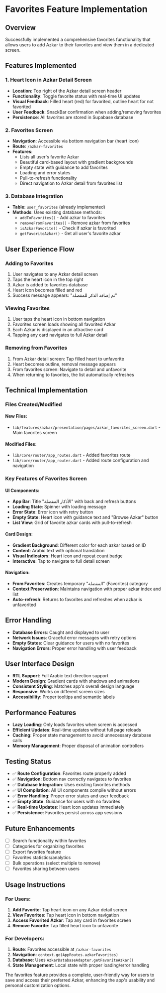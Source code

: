# Favorites Feature Implementation

## Overview
Successfully implemented a comprehensive favorites functionality that allows users to add Azkar to their favorites and view them in a dedicated screen.

## Features Implemented

### 1. Heart Icon in Azkar Detail Screen
- **Location**: Top right of the Azkar detail screen header
- **Functionality**: Toggle favorite status with real-time UI updates
- **Visual Feedback**: Filled heart (red) for favorited, outline heart for not favorited
- **User Feedback**: SnackBar confirmation when adding/removing favorites
- **Persistence**: All favorites are stored in Supabase database

### 2. Favorites Screen
- **Navigation**: Accessible via bottom navigation bar (heart icon)
- **Route**: `/azkar-favorites`
- **Features**:
  - Lists all user's favorite Azkar
  - Beautiful card-based layout with gradient backgrounds
  - Empty state with guidance to add favorites
  - Loading and error states
  - Pull-to-refresh functionality
  - Direct navigation to Azkar detail from favorites list

### 3. Database Integration
- **Table**: `user_favorites` (already implemented)
- **Methods**: Uses existing database methods:
  - `addToFavorites()` - Add azkar to favorites
  - `removeFromFavorites()` - Remove azkar from favorites
  - `isAzkarFavorite()` - Check if azkar is favorited
  - `getFavoriteAzkar()` - Get all user's favorite azkar

## User Experience Flow

### Adding to Favorites
1. User navigates to any Azkar detail screen
2. Taps the heart icon in the top right
3. Azkar is added to favorites database
4. Heart icon becomes filled and red
5. Success message appears: "تم إضافة الذكر للمفضلة"

### Viewing Favorites
1. User taps the heart icon in bottom navigation
2. Favorites screen loads showing all favorited Azkar
3. Each Azkar is displayed in an attractive card
4. Tapping any card navigates to full Azkar detail

### Removing from Favorites
1. From Azkar detail screen: Tap filled heart to unfavorite
2. Heart becomes outline, removal message appears
3. From favorites screen: Navigate to detail and unfavorite
4. When returning to favorites, the list automatically refreshes

## Technical Implementation

### Files Created/Modified

#### New Files:
- `lib/features/azkar/presentation/pages/azkar_favorites_screen.dart` - Main favorites screen

#### Modified Files:
- `lib/core/router/app_routes.dart` - Added favorites route
- `lib/core/router/app_router.dart` - Added route configuration and navigation

### Key Features of Favorites Screen

#### UI Components:
- **App Bar**: Title "الأذكار المفضلة" with back and refresh buttons
- **Loading State**: Spinner with loading message
- **Error State**: Error icon with retry button
- **Empty State**: Heart icon with guidance text and "Browse Azkar" button
- **List View**: Grid of favorite azkar cards with pull-to-refresh

#### Card Design:
- **Gradient Background**: Different color for each azkar based on ID
- **Content**: Arabic text with optional translation
- **Visual Indicators**: Heart icon and repeat count badge
- **Interactive**: Tap to navigate to full detail screen

#### Navigation:
- **From Favorites**: Creates temporary "المفضلة" (Favorites) category
- **Context Preservation**: Maintains navigation with proper azkar index and list
- **Auto-refresh**: Returns to favorites and refreshes when azkar is unfavorited

## Error Handling
- **Database Errors**: Caught and displayed to user
- **Network Issues**: Graceful error messages with retry options
- **Empty States**: Clear guidance for users with no favorites
- **Navigation Errors**: Proper error handling with user feedback

## User Interface Design
- **RTL Support**: Full Arabic text direction support
- **Modern Design**: Gradient cards with shadows and animations
- **Consistent Styling**: Matches app's overall design language
- **Responsive**: Works on different screen sizes
- **Accessibility**: Proper tooltips and semantic labels

## Performance Features
- **Lazy Loading**: Only loads favorites when screen is accessed
- **Efficient Updates**: Real-time updates without full page reloads
- **Caching**: Proper state management to avoid unnecessary database calls
- **Memory Management**: Proper disposal of animation controllers

## Testing Status
- ✅ **Route Configuration**: Favorites route properly added
- ✅ **Navigation**: Bottom nav correctly navigates to favorites
- ✅ **Database Integration**: Uses existing favorites methods
- ✅ **UI Compilation**: All UI components compile without errors
- ✅ **Error Handling**: Proper error states and user feedback
- ✅ **Empty State**: Guidance for users with no favorites
- ✅ **Real-time Updates**: Heart icon updates immediately
- ✅ **Persistence**: Favorites persist across app sessions

## Future Enhancements
- [ ] Search functionality within favorites
- [ ] Categories for organizing favorites
- [ ] Export favorites feature
- [ ] Favorites statistics/analytics
- [ ] Bulk operations (select multiple to remove)
- [ ] Favorites sharing between users

## Usage Instructions

### For Users:
1. **Add Favorite**: Tap heart icon on any Azkar detail screen
2. **View Favorites**: Tap heart icon in bottom navigation
3. **Access Favorited Azkar**: Tap any card in favorites screen
4. **Remove Favorite**: Tap filled heart icon to unfavorite

### For Developers:
1. **Route**: Favorites accessible at `/azkar-favorites`
2. **Navigation**: `context.go(AppRoutes.azkarFavorites)`
3. **Database**: Uses `AzkarDatabaseAdapter.getFavoriteAzkar()`
4. **State Management**: Local state with proper loading/error handling

The favorites feature provides a complete, user-friendly way for users to save and access their preferred Azkar, enhancing the app's usability and personal customization options.
